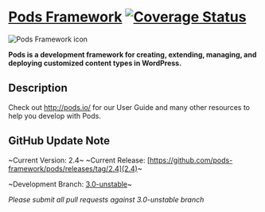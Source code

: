 # [Pods Framework](http://pods.io) [![Coverage Status](https://coveralls.io/repos/pods-framework/pods/badge.png)](https://coveralls.io/r/pods-framework/pods) #

![Pods Framework icon](http://pods.io/wp-content/themes/pods/images/logo-pods-header.png)

**Pods is a development framework for creating, extending, managing, and deploying customized content types in WordPress.**

## Description

Check out <http://pods.io/> for our User Guide and many other resources to help you develop with Pods.

## GitHub Update Note
~Current Version: 2.4~
~Current Release: [https://github.com/pods-framework/pods/releases/tag/2.4](2.4)~

~Development Branch: [3.0-unstable](https://github.com/pods-framework/pods/tree/3.0-unstable)~

<em>Please submit all pull requests against 3.0-unstable branch</em>
